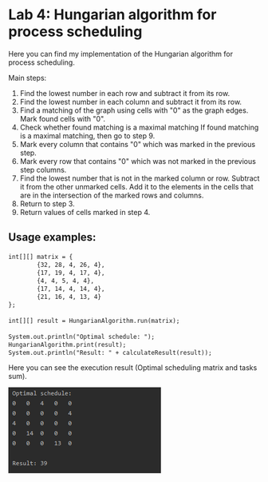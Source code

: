 # Lab 4: Hungarian algorithm for process scheduling

Here you can find my implementation of the Hungarian algorithm for process scheduling.

Main steps:

1. Find the lowest number in each row and subtract it from its row.
2. Find the lowest number in each column and subtract it from its row.
3. Find a matching of the graph using cells with "0" as the graph edges. Mark found cells with "0".
4. Check whether found matching is a maximal matching If found matching is a maximal matching, then go to step 9.
5. Mark every column that contains "0" which was marked in the previous step.
6. Mark every row that contains "0" which was not marked in the previous step columns.
7. Find the lowest number that is not in the marked column or row. Subtract it from the other unmarked cells. Add it to the elements in the cells that are in the intersection of the marked rows and columns.
8. Return to step 3.
9. Return values of cells marked in step 4. 

## Usage examples:


```
int[][] matrix = {
        {32, 28, 4, 26, 4},
        {17, 19, 4, 17, 4},
        {4, 4, 5, 4, 4},
        {17, 14, 4, 14, 4},
        {21, 16, 4, 13, 4}
};

int[][] result = HungarianAlgorithm.run(matrix);

System.out.println("Optimal schedule: ");
HungarianAlgorithm.print(result);
System.out.println("Result: " + calculateResult(result));
```

Here you can see the execution result (Optimal scheduling matrix and tasks sum).

<img src='./img/result.png'>
